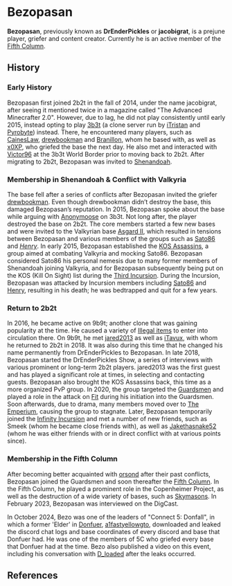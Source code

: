 # Bezopasan

**Bezopasan**, previously known as **DrEnderPickles** or **jacobigrat**, is a prejune player, griefer and content creator. Currently he is an active member of the [Fifth Column](https://2b2t.miraheze.org/wiki/Fifth_Column).

## History
### Early History
Bezopasan first joined 2b2t in the fall of 2014, under the name jacobigrat, after seeing it mentioned twice in a magazine called "The Advanced Minecrafter 2.0". However, due to lag, he did not play consistently until early 2015, instead opting to play [3b3t](https://2b2t.miraheze.org/wiki/3b3t) (a clone server run by [iTristan](https://2b2t.miraheze.org/wiki/iTristan) and [Pyrobyte](https://2b2t.miraheze.org/wiki/Pyrobyte)) instead. There, he encountered many players, such as [CainesLaw](https://2b2t.miraheze.org/wiki/CainesLaw), [drewbookman](https://2b2t.miraheze.org/wiki/drewbookman) and [Branillon](https://2b2t.miraheze.org/wiki/Branillon), whom he based with, as well as [x0XP](https://2b2t.miraheze.org/wiki/x0XP), who griefed the base the next day. He also met and interacted with [Victor96](https://2b2t.miraheze.org/wiki/Victor96) at the 3b3t World Border prior to moving back to 2b2t. After migrating to 2b2t, Bezopasan was invited to [Shenandoah](https://2b2t.miraheze.org/wiki/Shenandoah).

### Membership in Shenandoah & Conflict with Valkyria
The base fell after a series of conflicts after Bezopasan invited the griefer [drewbookman](https://2b2t.miraheze.org/wiki/drewbookman). Even though drewbookman didn’t destroy the base, this damaged Bezopasan’s reputation. In 2015, Bezopasan spoke about the base while arguing with [Anonymoose](https://2b2t.miraheze.org/wiki/Anonymoose) on 3b3t. Not long after, the player destroyed the base on 2b2t. The core members started a few new bases and were invited to the Valkyrian base [Asgard II](https://2b2t.miraheze.org/wiki/Asgard_II), which resulted in tensions between Bezopasan and various members of the groups such as [Sato86](https://2b2t.miraheze.org/wiki/Sato86) and [_Henry_](https://2b2t.miraheze.org/wiki/_Henry_). In early 2015, Bezopasan established the [KOS Assassins](https://2b2t.miraheze.org/wiki/KOS_Assassins), a group aimed at combating Valkyria and mocking Sato86. Bezopasan considered Sato86 his personal nemesis due to many former members of Shenandoah joining Valkyria, and for Bezopasan subsequently being put on the KOS (Kill On Sight) list during the [Third Incursion](https://2b2t.miraheze.org/wiki/Third_Incursion). During the Incursion, Bezopasan was attacked by Incursion members including [Sato86](https://2b2t.miraheze.org/wiki/Sato86) and [Henry](https://2b2t.miraheze.org/wiki/Henry), resulting in his death; he was bedtrapped and quit for a few years.

### Return to 2b2t
In 2016, he became active on 9b9t; another clone that was gaining popularity at the time. He caused a variety of [Illegal items](https://2b2t.miraheze.org/wiki/Illegal_items) to enter into circulation there. On 9b9t, he met [jared2013](https://2b2t.miraheze.org/wiki/jared2013) as well as [iTavux](https://2b2t.miraheze.org/wiki/iTavux), with whom he returned to 2b2t in 2018. It was also during this time that he changed his name permanently from DrEnderPickles to Bezopasan. In late 2018, Bezopasan started the DrEnderPickles Show, a series of interviews with various prominent or long-term 2b2t players. jared2013 was the first guest and has played a significant role at times, in selecting and contacting guests. Bezopasan also brought the KOS Assassins back, this time as a more organized PvP group. In 2020, the group targeted the [Guardsmen](https://2b2t.miraheze.org/wiki/Guardsmen) and played a role in the attack on [Fit](https://2b2t.miraheze.org/wiki/Fit) during his initiation into the Guardsmen. Soon afterwards, due to drama, many members moved over to [The Emperium](https://2b2t.miraheze.org/wiki/The_Emperium), causing the group to stagnate. Later, Bezopasan temporarily joined the [Infinity Incursion](https://2b2t.miraheze.org/wiki/Infinity_Incursion) and met a number of new friends, such as Smeek (whom he became close friends with), as well as [Jakethasnake52](https://2b2t.miraheze.org/wiki/Jakethasnake52) (whom  he was either friends with or in direct conflict with at various points since).

### Membership in the Fifth Column
After becoming better acquainted with [orsond](https://2b2t.miraheze.org/wiki/orsond) after their past conflicts, Bezopasan joined the Guardsmen and soon thereafter the [Fifth Column](https://2b2t.miraheze.org/wiki/Fifth_Column). In the Fifth Column, he played a prominent role in the Copenheimer Project, as well as the destruction of a wide variety of bases, such as [Skymasons](https://2b2t.miraheze.org/wiki/Skymasons). In February 2023, Bezopasan was interviewed on the DigCast.

In October 2024, Bezo was one of the leaders of "Connect 5: Donfall", in which a former 'Elder' in [Donfuer](https://2b2t.miraheze.org/wiki/Donfuer), [a1fastyellowgto](https://2b2t.miraheze.org/wiki/a1fastyellowgto), downloaded and leaked the discord chat logs and base coordinates of every discord and base that Donfuer had. He was one of the members of 5C who griefed every base that Donfuer had at the time. Bezo also published a video on this event, including his conversation with [D_loaded](https://2b2t.miraheze.org/wiki/D_loaded) after the leaks occurred.

## References